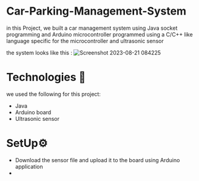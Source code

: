 # Car-Parking-Management-System
in this Project, we built a car management system using Java socket programming
and Arduino microcontroller programmed using a C/C++ like language specific for
the microcontroller and ultrasonic sensor

the system looks like this :
![Screenshot 2023-08-21 084225](https://github.com/Abdulelah-aljarboa/Car-Parking-Management-System/assets/105386716/212fdaa7-2f83-47e4-9ed7-b20ff681bcec)


# Technologies 🧠
  we used the following for this project:
  - Java
  - Arduino board
  - Ultrasonic sensor
  
  
  # SetUp⚙️
  - Download the sensor file and upload it to the board using Arduino application
  - 


